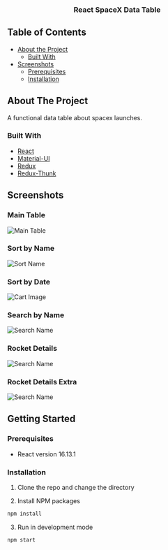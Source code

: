 <h3 align="center">React SpaceX Data Table</h3>
  
<!-- TABLE OF CONTENTS -->

## Table of Contents

- [About the Project](#about-the-project)
  - [Built With](#built-with)
- [Screenshots](#screenshots)
  - [Prerequisites](#prerequisites)
  - [Installation](#installation)

## About The Project

A functional data table about spacex launches.

### Built With

- [React](https://reactjs.org)
- [Material-UI](https://mui.com/)
- [Redux](https://redux.js.org/)
- [Redux-Thunk](https://redux.js.org/usage/writing-logic-thunks)

## Screenshots

### Main Table

![Main Table](https://i.ibb.co/QQQ0y5N/Main.png)

### Sort by Name

![Sort Name](https://i.ibb.co/jHgqmrv/Sort.png)

### Sort by Date

![Cart Image](https://i.ibb.co/yNYvsDq/Sort2.png)

### Search by Name

![Search Name](https://i.ibb.co/YZ7DsW2/Search.png)

### Rocket Details

![Search Name](https://i.ibb.co/Wny9FTD/Rocket-Details2.png)

### Rocket Details Extra

![Search Name](https://i.ibb.co/D9jDvR0/Rocket-Details.png)

## Getting Started

### Prerequisites

- React version 16.13.1 

### Installation

1. Clone the repo and change the directory

2. Install NPM packages

```sh
npm install
```
3. Run in development mode

```sh
npm start
```











